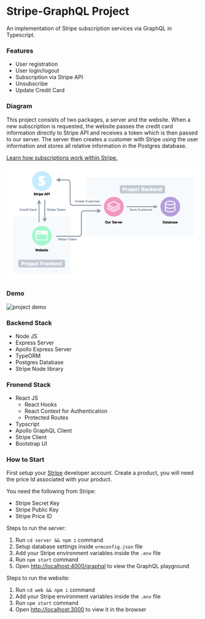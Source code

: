 # Stripe-GraphQL Project

An implementation of Stripe subscription services via GraphQL in Typescript.

### Features

- User registration
- User login/logout
- Subscription via Stripe API
- Unsubscribe
- Update Credit Card

### Diagram

This project consists of two packages, a server and the website. When a new subscription is requested, the website passes the credit card information directly to Stripe API and receives a token which is then passed to our server. The server then creates a customer with Stripe using the user information and stores all relative information in the Postgres database.

[Learn how subscriptions work within Stripe.](https://stripe.com/docs/billing/subscriptions/overview)

![project diagram](./assets/diagram.png)

### Demo

![project demo](./assets/demo.gif)

### Backend Stack

- Node JS
- Express Server
- Apollo Express Server
- TypeORM
- Postgres Database
- Stripe Node library

### Fronend Stack

- React JS
  - React Hooks
  - React Context for Authentication
  - Protected Routes
- Typscript
- Apollo GraphQL Client
- Stripe Client
- Bootstrap UI

### How to Start

First setup your [Stripe](https://dashboard.stripe.com/register) developer account. Create a product, you will need the price Id associated with your product.

You need the following from Stripe:

- Stripe Secret Key
- Stripe Public Key
- Stripe Price ID

Steps to run the server:

1. Run `cd server && npm i` command
2. Setup database settings inside `ormconfig.json` file
3. Add your Stripe environment variables inside the `.env` file
4. Run `npm start` command
5. Open [http://localhost:4000/graphql](http://localhost:4000/graphql) to view the GraphQL playground

Steps to run the website:

1. Run `cd web && npm i` command
2. Add your Stripe environment variables inside the `.env` file
3. Run `npm start` command
4. Open [http://localhost:3000](http://localhost:3000) to view it in the browser
